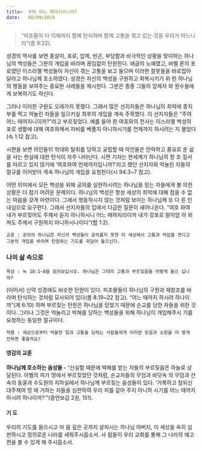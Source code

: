 ```yaml
---
title:  주여 어느 때까지이니까?
date:   08/09/2019
---
```


> <p></p>
> “피조물이 다 이제까지 함께 탄식하며 함께 고통을 겪고 있는 것을 우리가 아느니라”(롬 8:22).

성경의 역사를 보면 종살이, 포로, 압제, 빈곤, 부당함과 비극적인 상황을 맞이하는
하나님의 백성들은 그분의 개입을 바라며 끊임없이 탄원한다. 애굽의 노예였고, 바벨
론의 포로였던 이스라엘 백성들이 자신이 겪는 고통을 보고 들으며 이러한 잘못들을
바로잡아 달라고 하나님께 호소하였다. 성경은 자신의 백성을 구원하고 회복시키기 위
한 하나님의 행동을 보여주는 중요한 사례들을 제시한다. 그분은 종종 그들의 압제자
와 원수들에게 보복하기도 하신다.

그러나 이러한 구원도 오래가지 못했다. 그래서 많은 선지자들은 하나님이 죄악에
종지부를 찍고 억눌린 자들을 일으키실 최후의 개입을 계속 주목했다. 이 선지자들은
“주여 어느 때까지니이까?”라고 부르짖었다. 예를 들어 한 여호와의 천사는 이스라엘
백성의 포로 생활에 대해 여호와께서 자비를 베풀지 아니하시기를 언제까지 하시려는
지 물었다(슥 1:12 참고).

시편을 보면 의인들이 학대와 탈취를 당하고 궁핍할 때 악인들은 안락하고 풍요로
운 삶을 사는 현실에 대한 탄식이 자주 나타난다. 시편 기자는 현세계가 하나님의 창
조 질서를 따르고 있지 않기에 ‘여호와여 언제까지입니까?’라고 했던 선지자와 억눌린
자들의 절규를 이어받아 계속 하나님의 개입을 요청한다(시 94:3~7 참고).

어떤 의미에서 모든 백성을 위해 공의를 실현하시려는 하나님을 믿는 자들에게 불
의한 상황은 더 참기 어려운 문제이다. 하나님의 백성은 항상 세상의 죄악에 대해 참을
수 없는 마음을 갖게 마련이다. 그래서 행동하시지 않는 것처럼 보이는 하나님께 또 다
른 인내심으로 요구한다. 그래서 선지자들의 입에서 다급한 질문이 새어나온다. “여호
와여 내가 부르짖어도 주께서 듣지 아니하시니 어느 때까지리이까 내가 강포로 말미암
아 외쳐도 주께서 구원하지 아니하시나이다”(합 1:2).

`교훈 : 공의의 하나님은 자신의 백성들이 공의롭지 못한 이 세상에서 고통과 억압을
견디고 그분의 개입을 바라며 탄원하는 기도를 귀담아 들으신다.`

### 나의 삶 속으로

`묵상 : 눅 18:1~8을 읽어보십시오. 하나님은 그대의 고통과 부르짖음을 어떻게 들으
십니까?`

(이어서) 신약 성경에도 비슷한 탄원이 있다. 피조물들이 하나님의 구원과 재창조를
바라며 탄식하는 것처럼 묘사되어 있다(롬 8:19~22 참고). “어느 때까지 하시려 하나이
까”(계 6:10) 하며 부르짖는 탄원은 하나님을 믿었기 때문에 순교를 당한 자들을 위한
것이다. 그러나 그것은 억눌리고 박해를 당하는 백성들을 위해 하나님이 개입해주시
기를 요청하는 동일한 절규이다.

`적용 : 세상으로부터 억울한 일과 고통을 당하는 사람들에게 이러한 믿음과 소망을 어
떻게 전하면 좋을까요?`

#### 영감의 교훈

**하나님께 호소하는 음성들 -** “신실함 때문에 박해를
받는 자들의 부르짖음은 하늘로 상달된다. 아벨의 피가
땅에서 부르짖었던 것처럼, 순교자들의 무덤과 바닷속
의 무덤과 산속의 동굴과 수도원의 지하실에서 하나님께
부르짖는 음성들이 있다. ‘거룩하고 참되신 대주재여 땅
에 거하는 자들을 심판하여 우리 피를 갚아 주지 아니하
시기를 어느 때까지 하시려 하나이까?’”(증언보감 2권,
151).

#### 기 도

우리의 기도를 들으시고 마
음 깊은 곳까지 살피시는
하나님 아버지, 이 세상을
속히 심판하시고 정의로운
나라를 세워주시옵소서. 사
람들이 우리 교회를 통해
그 나라의 예고편을 볼 수
있게 해 주시옵소서.
